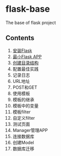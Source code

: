# flask-base
The base of flask project

## Contents
1. [安装Flask](https://www.bilibili.com/video/BV1FE411j77r/)
1. [最小Flask APP](https://www.bilibili.com/video/BV1T7411o7Gi/)
1. [创建目录结构](https://www.bilibili.com/video/BV1tE411w725/)
1. 配置最佳实践
1. 记录日志
1. URL地址
1. POST和GET
1. 使用模板
1. 模板的继承
1. 模板中的变量
1. 模板filter
1. 自定义filter
1. 测试页面
1. Manager管理APP
1. 连接数据库
1. 创建Model
1. 数据库迁移

